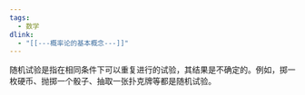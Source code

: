 ```yaml
---
tags:
  - 数学
dlink:
  - "[[---概率论的基本概念---]]"
---
```

随机试验是指在相同条件下可以重复进行的试验，其结果是不确定的。例如，掷一枚硬币、抛掷一个骰子、抽取一张扑克牌等都是随机试验。
